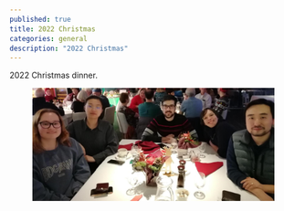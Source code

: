 ```yaml
---
published: true
title: 2022 Christmas
categories: general
description: "2022 Christmas"
---
```


2022 Christmas dinner.
<figure  class="center">
    <a href="/images/photo/2022Xmas.jpg"><img src="/images/photo/2022Xmas.jpg" alt=""></a>
</figure>
